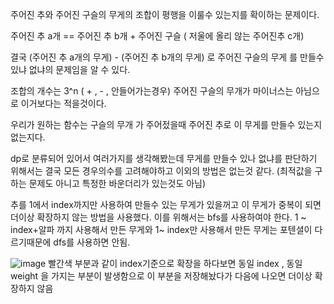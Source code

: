 주어진 추와 주어진 구슬의 무게의 조합이 평행을 이룰수 있는지를 확이하는 문제이다. 

주어진 추 a개 == 주어진 추 b개 + 주어진 구슬   ( 저울에 올리 않는 주어진추 c개)

결국 (주어진 추 a개의 무게) - (주어진 추 b개의 무게) 로  주어진 구슬의 무게 를 만들수 있냐 없냐의 문제임을 알 수 있다. 

조합의 개수는 3^n ( + , - , 안들어가는경우) 주어진 구슬의 무개가 마이너스는 아님으로 이거보다는 적을것이다. 

우리가 원하는 함수는 구슬의 무개 가 주어젔을때 주어진 추로 이 무게를 만들수 있는지 없는지다. 

dp로 분류되어 있어서 여러가지를 생각해봤는데 
무게를 만들수 있나 없냐를 판단하기 위해서는 결국 모든 경우의수를 고려해야하고 이외의 방법은 없는것 같다. (최적값을 구하는 문제도 아니고 특정한 바운더리가 있는것도 아님)

추를 1에서 index까지만 사용하여 만들수 있는 무게가 있을꺼고 이 무게가 중복이 되면 더이상 확장하지 않는 방법을 사용했다. 이를 위해서는 bfs를 사용하여야 한다. 1 ~ index+알파 까지 사용해서 만든 무게와 
1~ index만 사용해서 만든 무게는 포텐셜이 다르기때문에 dfs를 사용하면 안됨.








![image](https://user-images.githubusercontent.com/78835559/115228869-43624700-a14d-11eb-8e8c-07b26fcb8e74.png)
빨간색 부분과 같이 index기준으로 확장을 하다보면 동일 index , 동일 weight 을 가지는 부분이 발생함으로 이 부분을 저장해놨다가 다음에 나오면 더이상 확장하지 않음
